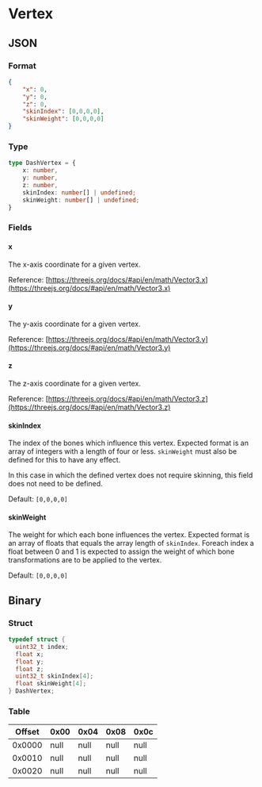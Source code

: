 # Vertex

## JSON

### Format

```json
{
	"x": 0,
	"y": 0,
	"z": 0,
	"skinIndex": [0,0,0,0],
	"skinWeight": [0,0,0,0]
}
```

### Type

```typescript
type DashVertex = {
	x: number,
	y: number,
	z: number,
	skinIndex: number[] | undefined;
	skinWeight: number[] | undefined;
}
```

### Fields

#### x

The x-axis coordinate for a given vertex.

Reference: [https://threejs.org/docs/#api/en/math/Vector3.x](https://threejs.org/docs/#api/en/math/Vector3.x)

#### y

The y-axis coordinate for a given vertex.&#x20;

Reference: [https://threejs.org/docs/#api/en/math/Vector3.y](https://threejs.org/docs/#api/en/math/Vector3.y)

#### z

The z-axis coordinate for a given vertex.

Reference: [https://threejs.org/docs/#api/en/math/Vector3.z](https://threejs.org/docs/#api/en/math/Vector3.z)

#### skinIndex

The index of the bones which influence this vertex. Expected format is an array of integers with a length of four or less. `skinWeight` must also be defined for this to have any effect.

In this case in which the defined vertex does not require skinning, this field does not need to be defined.&#x20;

Default: `[0,0,0,0]`

#### skinWeight

The weight for which each bone influences the vertex. Expected format is an array of floats that equals the array length of `skinIndex`. Foreach index a float between 0 and 1 is expected to assign the weight of which bone transformations are to be applied to the vertex.&#x20;

Default: `[0,0,0,0]`

## Binary

### Struct

```c
typedef struct {
  uint32_t index;
  float x;
  float y;
  float z;
  uint32_t skinIndex[4];
  float skinWeight[4];
} DashVertex;
```

### Table

<table><thead><tr><th>Offset</th><th data-type="number">0x00</th><th data-type="number">0x04</th><th data-type="number">0x08</th><th data-type="number">0x0c</th></tr></thead><tbody><tr><td>0x0000</td><td>null</td><td>null</td><td>null</td><td>null</td></tr><tr><td>0x0010</td><td>null</td><td>null</td><td>null</td><td>null</td></tr><tr><td>0x0020</td><td>null</td><td>null</td><td>null</td><td>null</td></tr></tbody></table>


